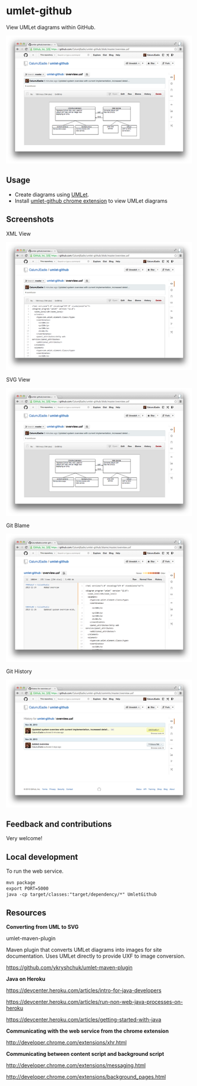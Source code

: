 umlet-github
============

View UMLet diagrams within GitHub.

!["SVG View"](screenshots/view-svg.png)

Usage
-----

- Create diagrams using [UMLet](http://www.umlet.com/).
- Install [umlet-github chrome extension](https://chrome.google.com/webstore/detail/umlet-github/paimimbkklhmfcbbgmhpfpjaikijhppl) to view UMLet diagrams

Screenshots
-----------

XML View

!["XML View"](screenshots/view-xml.png)

SVG View

!["SVG View"](screenshots/view-svg.png)

Git Blame

!["Git Blame"](screenshots/blame.png)

Git History

!["Git History"](screenshots/history.png)

Feedback and contributions
--------------------------

Very welcome!

Local development
-----------------

To run the web service.

```
mvn package
export PORT=5000
java -cp target/classes:"target/dependency/*" UmletGithub
```

Resources
---------

**Converting from UML to SVG**

umlet-maven-plugin

Maven plugin that converts UMLet diagrams into images for site documentation. Uses UMLet directly to provide UXF to image
conversion.

https://github.com/ykryshchuk/umlet-maven-plugin

**Java on Heroku**

https://devcenter.heroku.com/articles/intro-for-java-developers

https://devcenter.heroku.com/articles/run-non-web-java-processes-on-heroku

https://devcenter.heroku.com/articles/getting-started-with-java

**Communicating with the web service from the chrome extension**

http://developer.chrome.com/extensions/xhr.html

**Communicating between content script and background script**

http://developer.chrome.com/extensions/messaging.html

http://developer.chrome.com/extensions/background_pages.html
